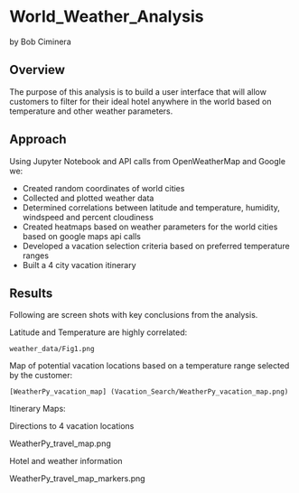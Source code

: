 # World_Weather_Analysis
by Bob Ciminera

## Overview

 The purpose of this analysis is to build a user interface that will allow customers to filter for their ideal hotel anywhere in the world based on temperature and other weather parameters.
 
 ## Approach

Using Jupyter Notebook and API calls from OpenWeatherMap and Google we:

- Created random coordinates of world cities
- Collected and plotted weather data
- Determined correlations between latitude and temperature, humidity, windspeed and percent cloudiness
- Created heatmaps based on weather parameters for the world cities based on google maps api calls
- Developed a vacation selection criteria based on preferred temperature ranges 
- Built a 4 city vacation itinerary 


## Results

Following are screen shots with key conclusions from the analysis.

Latitude and Temperature are highly correlated:

    weather_data/Fig1.png

Map of potential vacation locations based on a temperature range selected by the customer:

    [WeatherPy_vacation_map] (Vacation_Search/WeatherPy_vacation_map.png)

Itinerary Maps:

Directions to 4 vacation locations
   
   WeatherPy_travel_map.png
   
Hotel and weather information

   WeatherPy_travel_map_markers.png




